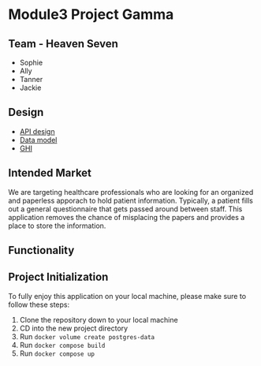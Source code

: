 # Module3 Project Gamma

## Team - Heaven Seven

* Sophie
* Ally
* Tanner
* Jackie

## Design

- [API design](docs/apis.md)
- [Data model](docs/data-model.md)
- [GHI](docs/ghi.md)

## Intended Market
We are targeting healthcare professionals who are looking for an organized and paperless apporach to hold patient information.
Typically, a patient fills out a general questionnaire that gets passed around between staff. This application removes the chance of misplacing the papers and provides a place to store the information.

## Functionality

## Project Initialization

To fully enjoy this application on your local machine, please make sure to follow these steps:

1. Clone the repository down to your local machine
2. CD into the new project directory
3. Run `docker volume create postgres-data`
4. Run `docker compose build`
5. Run `docker compose up`
